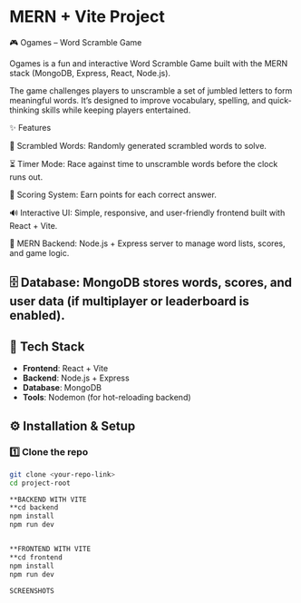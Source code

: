 # MERN + Vite Project

🎮 Ogames – Word Scramble Game

Ogames is a fun and interactive Word Scramble Game built with the MERN stack (MongoDB, Express, React, Node.js).

The game challenges players to unscramble a set of jumbled letters to form meaningful words. It’s designed to improve vocabulary, spelling, and quick-thinking skills while keeping players entertained.

✨ Features

🔀 Scrambled Words: Randomly generated scrambled words to solve.

⏳ Timer Mode: Race against time to unscramble words before the clock runs out.

🎯 Scoring System: Earn points for each correct answer.

🔊 Interactive UI: Simple, responsive, and user-friendly frontend built with React + Vite.

📡 MERN Backend: Node.js + Express server to manage word lists, scores, and game logic.

🗄 Database: MongoDB stores words, scores, and user data (if multiplayer or leaderboard is enabled).
---

## 🚀 Tech Stack
- **Frontend**: React + Vite
- **Backend**: Node.js + Express
- **Database**: MongoDB
- **Tools**: Nodemon (for hot-reloading backend)


## ⚙️ Installation & Setup

### 1️⃣ Clone the repo
```bash
git clone <your-repo-link>
cd project-root

**BACKEND WITH VITE
**cd backend
npm install
npm run dev


**FRONTEND WITH VITE
**cd frontend
npm install
npm run dev

SCREENSHOTS


